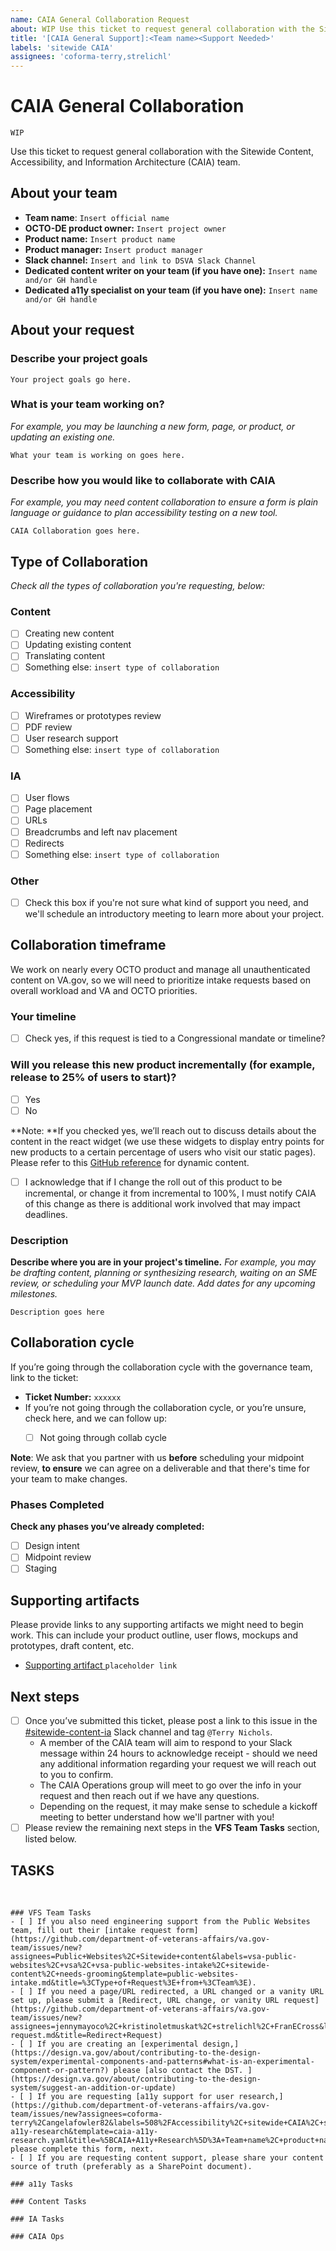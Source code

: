 ```yaml
---
name: CAIA General Collaboration Request
about: WIP Use this ticket to request general collaboration with the Sitewide Content, Accessibility, and Information Architecture (CAIA) team.
title: '[CAIA General Support]:<Team name><Support Needed>'
labels: 'sitewide CAIA'
assignees: 'coforma-terry,strelichl'
---
```


# CAIA General Collaboration 

`WIP`

Use this ticket to request general collaboration with the Sitewide Content, Accessibility, and Information Architecture (CAIA) team.


## About your team

- **Team name**: `Insert official name`
- **OCTO-DE product owner:** `Insert project owner`
- **Product name:** `Insert product name`
- **Product manager:**  `Insert product manager`
- **Slack channel:** `Insert and link to DSVA Slack Channel`
- **Dedicated content writer on your team (if you have one):** `Insert name and/or GH handle`
- **Dedicated a11y specialist on your team (if you have one):** `Insert name and/or GH handle`
 
## About your request

### Describe your project goals

`Your project goals go here.`

### What is your team working on?
_For example, you may be launching a new form, page, or product, or updating an existing one._

`What your team is working on goes here.`

### Describe how you would like to collaborate with CAIA

_For example, you may need content collaboration to ensure a form is plain language or guidance to plan accessibility testing on a new tool._

`CAIA Collaboration goes here.`

## Type of Collaboration 
_Check all the types of collaboration you're requesting, below:_

### Content
- [ ] Creating new content 
- [ ] Updating existing content 
- [ ] Translating content 
- [ ] Something else:  `insert type of collaboration`

### Accessibility
- [ ] Wireframes or prototypes review
- [ ] PDF review
- [ ] User research support
- [ ] Something else:  `insert type of collaboration`
### IA
- [ ] User flows
- [ ] Page placement
- [ ] URLs
- [ ] Breadcrumbs and left nav placement
- [ ] Redirects
- [ ] Something else: `insert type of collaboration`
### Other
- [ ] Check this box if you're not sure what kind of support you need, and we'll schedule an introductory meeting to learn more about your project.

## Collaboration timeframe

We work on nearly every OCTO product and manage all unauthenticated content on VA.gov, so we will need to prioritize intake requests based on overall workload and VA and OCTO priorities.

### Your timeline 
- [ ] Check yes, if this request is tied to a Congressional mandate or timeline?

### Will you release this new product incrementally (for example, release to 25% of users to start)?
- [ ] Yes
- [ ] No

**Note: **If you checked yes, we’ll reach out to discuss details about the content in the react widget (we use these widgets to display entry points for new products to a certain percentage of users who visit our static pages). Please refer to this [GitHub reference](https://github.com/department-of-veterans-affairs/va.gov-team/blob/master/teams/vsa/teams/sitewide-content/processes/dynamic-content-process.md) for dynamic content.

- [ ] I acknowledge that if I change the roll out of this product to be incremental, or change it from incremental to 100%, I must notify CAIA of this change as there is additional work involved that may impact deadlines. 

### Description
**Describe where you are in your project's timeline.** 
_For example, you may be drafting content, planning or synthesizing research, waiting on an SME review, or scheduling your MVP launch date. Add dates for any upcoming milestones._

`Description goes here`

## Collaboration cycle 
If you’re going through the collaboration cycle with the governance team, link to the ticket:
- **Ticket Number:** `xxxxxx`
- If you’re not going through the collaboration cycle, or you’re unsure, check here, and we can follow up: 
    - [ ] Not going through collab cycle


**Note**: We ask that you partner with us **before** scheduling your midpoint review, **to ensure** we can agree on a deliverable and that there's time for your team to make changes.  

### Phases Completed
**Check any phases you’ve already completed:**
- [ ] Design intent 
- [ ] Midpoint review 
- [ ] Staging 
  
## Supporting artifacts
Please provide links to any supporting artifacts we might need to begin work. This can include your product outline, user flows, mockups and prototypes, draft content, etc.
- [Supporting artifact <name>](https://va.gov) `placeholder link`


## Next steps
- [ ] Once you’ve submitted this ticket, please post a link to this issue in the [#sitewide-content-ia](https://dsva.slack.com/channels/sitewide-content-ia) Slack channel and tag `@Terry Nichols`.
    - A member of the CAIA team will aim to respond to your Slack message within 24 hours to acknowledge receipt - should we need any additional information regarding your request we will reach out to you to confirm.
    - The CAIA Operations group will meet to go over the info in your request and then reach out if we have any questions.
    - Depending on the request, it may make sense to schedule a kickoff meeting to better understand how we'll partner with you!
- [ ] Please review the remaining next steps in the **VFS Team Tasks** section, listed below.

## TASKS

<br>

```[tasklist]
### VFS Team Tasks
- [ ] If you also need engineering support from the Public Websites team, fill out their [intake request form](https://github.com/department-of-veterans-affairs/va.gov-team/issues/new?assignees=Public+Websites%2C+Sitewide+content&labels=vsa-public-websites%2C+vsa%2C+vsa-public-websites-intake%2C+sitewide-content%2C+needs-grooming&template=public-websites-intake.md&title=%3CType+of+Request%3E+from+%3CTeam%3E).
- [ ] If you need a page/URL redirected, a URL changed or a vanity URL set up, please submit a [Redirect, URL change, or vanity URL request](https://github.com/department-of-veterans-affairs/va.gov-team/issues/new?assignees=jennymayoco%2C+kristinoletmuskat%2C+strelichl%2C+FranECross&labels=sitewide+CAIA%2C+Sitewide+IA%2C+Public+Websites%2C+VA.gov+frontend%2C+Redirect+request&projects=&template=redirect-request.md&title=Redirect+Request)
- [ ] If you are creating an [experimental design,](https://design.va.gov/about/contributing-to-the-design-system/experimental-components-and-patterns#what-is-an-experimental-component-or-pattern?) please [also contact the DST. ](https://design.va.gov/about/contributing-to-the-design-system/suggest-an-addition-or-update)
- [ ] If you are requesting [a11y support for user research,](https://github.com/department-of-veterans-affairs/va.gov-team/issues/new?assignees=coforma-terry%2Cangelafowler82&labels=508%2FAccessibility%2C+sitewide+CAIA%2C+sitewide+accessibility%2C+CAIA-a11y-research&template=caia-a11y-research.yaml&title=%5BCAIA+A11y+Research%5D%3A+Team+name%2C+product+name) please complete this form, next.
- [ ] If you are requesting content support, please share your content source of truth (preferably as a SharePoint document).
```

```[tasklist]
### a11y Tasks
```

```[tasklist]
### Content Tasks
```

```[tasklist]
### IA Tasks
```

```[tasklist]
### CAIA Ops
```


